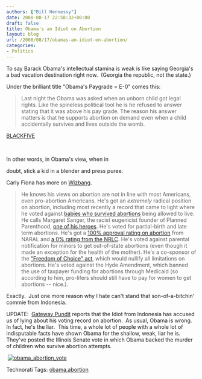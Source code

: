 ```yaml
---
authors: ["Bill Hennessy"]
date: 2008-08-17 22:58:32+00:00
draft: false
title: Obama's an Idiot on Abortion
layout: blog
url: /2008/08/17/obamas-an-idiot-on-abortion/
categories:
- Politics
---
```


To say Barack Obama's intellectual stamina is weak is like saying Georgia's a bad vacation destination right now.  (Georgia the republic, not the state.)

Under the brilliant title "Obama's Paygrade = E-0" comes this:


> Last night the Obama was asked when an unborn child got legal rights. Like the spineless political tool he is he refused to answer stating that it was above his pay grade. The reason his answer matters is that he supports abortion on demand even when a child accidentally survives and lives outside the womb.


[BLACKFIVE](https://www.blackfive.net/main/)

 

In other words, in Obama's view, when in

doubt, stick a kid in a blender and press puree.

Carly Fiona has more on [Wizbang](https://wizbangblog.com/content/2008/08/17/obama-deciding-when-a-baby-gets-human-rights-is-above-my-pay-grade.php).


> He knows his views on abortion are not in line with most Americans, even pro-abortion Americans. He's got an _extremely_ radical position on abortion, including most recently a record that came to light where he voted against [babies who survived abortions](https://www.cassyfiano.com/2008/08/change-you-can-believe-in-obama-is-pro-baby-murder) being allowed to live. He calls Margaret Sanger, the racist eugenicist founder of Planned Parenthood, [one of his heroes](https://www.cassyfiano.com/2008/07/the-obamamessiah-loves-margaret-sanger). He's voted for partial-birth and late term abortions. He's got a [100% approval rating on abortion](https://www.prochoiceamerica.org/choice-action-center/in-congress/congressional-record-on-choice/illinois.html) from NARAL and [a 0% rating from the NRLC](https://www.nrlc.org/Election2008/obamarecord0608.pdf). He's voted against parental notification for minors to get out-of-state abortions (even though it made an exception for the health of the mother). He's a co-sponsor of the ["Freedom of Choice" act](https://www.govtrack.us/congress/bill.xpd?bill=s110-1173), which would nullify all limitations on abortions. He's voted against the Hyde Amendment, which banned the use of taxpayer funding for abortions through Medicaid (so according to him, pro-lifers should still have to pay for women to get abortions -- nice.).


Exactly.  Just one more reason why I hate can't stand that son-of-a-bitchin'  commie from Indonesia. 

UPDATE:  [Gateway Pundit](https://gatewaypundit.blogspot.com/2008/08/obama-says-right-to-life-coalition-is.html) reports that the Idiot from Indonesia has accused us of lying about his voting record on abortion.  As usual, Obama is wrong.  In fact, he's the liar.  This time, a whole lot of people with a whole lot of indisputable facts have shown Obama for the shallow, weak, liar he is.  They've posted the Illinois Senate vote in which Obama backed the murder of children who survive abortion attempts.

 [![obama_abortion_vote](https://hennessysview.com/wp-content/uploads/2008/08/obama-abortion-vote-thumb.jpg)
](https://hennessysview.com/wp-content/uploads/2008/08/obama-abortion-vote.jpg)


Technorati Tags: [obama](https://technorati.com/tags/obama),[abortion](https://technorati.com/tags/abortion)
